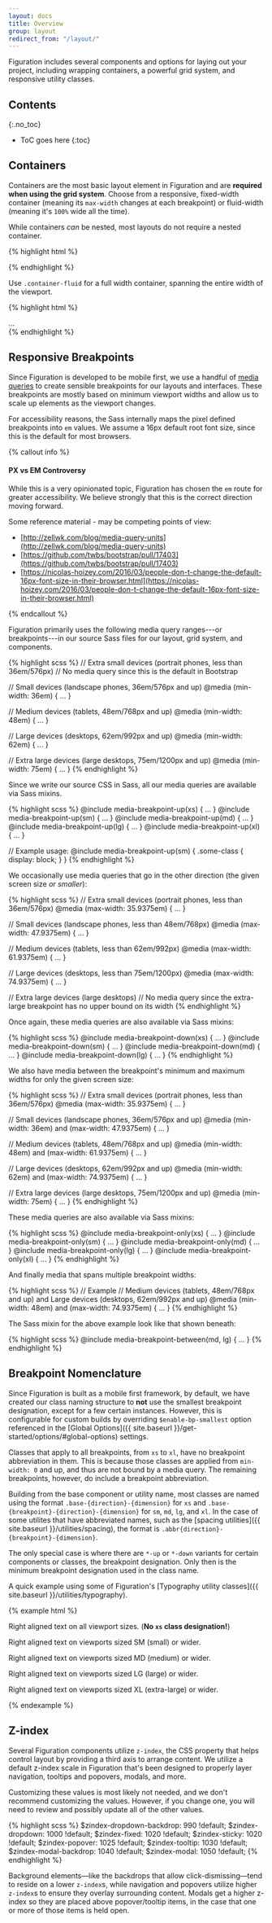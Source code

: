 ```yaml
---
layout: docs
title: Overview
group: layout
redirect_from: "/layout/"
---
```


Figuration includes several components and options for laying out your project, including wrapping containers, a powerful grid system, and responsive utility classes.

## Contents
{:.no_toc}

* ToC goes here
{:toc}

## Containers

Containers are the most basic layout element in Figuration and are **required when using the grid system**. Choose from a responsive, fixed-width container (meaning its `max-width` changes at each breakpoint) or fluid-width (meaning it's `100%` wide all the time).

While containers *can* be nested, most layouts do not require a nested container.

<div class="cf-example">
    <div class="cf-example-container">
        <div class="cf-example-container-header"></div>
        <div class="cf-example-container-sidebarL"></div>
        <div class="cf-example-container-sidebarR"></div>
        <div class="cf-example-container-body"></div>
    </div>
</div>

{% highlight html %}
<div class="container">
  <!-- Content here -->
</div>
{% endhighlight %}

Use `.container-fluid` for a full width container, spanning the entire width of the viewport.

<div class="cf-example">
  <div class="cf-example-container cf-example-container-fluid">
    <div class="cf-example-container-header"></div>
    <div class="cf-example-container-sidebarL"></div>
    <div class="cf-example-container-sidebarR"></div>
    <div class="cf-example-container-body"></div>
  </div>
</div>

{% highlight html %}
<div class="container-fluid">
  ...
</div>
{% endhighlight %}

## Responsive Breakpoints

Since Figuration is developed to be mobile first, we use a handful of [media queries](https://developer.mozilla.org/en-US/docs/Web/CSS/Media_Queries/Using_media_queries) to create sensible breakpoints for our layouts and interfaces. These breakpoints are mostly based on minimum viewport widths and allow us to scale up elements as the viewport changes.

For accessibility reasons, the Sass internally maps the pixel defined breakpoints into `em` values.  We assume a 16px default root font size, since this is the default for most browsers.

{% callout info %}
#### PX vs EM Controversy
While this is a very opinionated topic, Figuration has chosen the `em` route for greater accessibility. We believe strongly that this is the correct direction moving forward.

Some reference material - may be competing points of view:

- [http://zellwk.com/blog/media-query-units](http://zellwk.com/blog/media-query-units)
- [https://github.com/twbs/bootstrap/pull/17403](https://github.com/twbs/bootstrap/pull/17403)
- [https://nicolas-hoizey.com/2016/03/people-don-t-change-the-default-16px-font-size-in-their-browser.html](https://nicolas-hoizey.com/2016/03/people-don-t-change-the-default-16px-font-size-in-their-browser.html)

{% endcallout %}

Figuration primarily uses the following media query ranges---or breakpoints---in our source Sass files for our layout, grid system, and components.

{% highlight scss %}
// Extra small devices (portrait phones, less than 36em/576px)
// No media query since this is the default in Bootstrap

// Small devices (landscape phones, 36em/576px and up)
@media (min-width: 36em) { ... }

// Medium devices (tablets, 48em/768px and up)
@media (min-width: 48em) { ... }

// Large devices (desktops, 62em/992px and up)
@media (min-width: 62em) { ... }

// Extra large devices (large desktops, 75em/1200px and up)
@media (min-width: 75em) { ... }
{% endhighlight %}

Since we write our source CSS in Sass, all our media queries are available via Sass mixins.

{% highlight scss %}
@include media-breakpoint-up(xs) { ... }
@include media-breakpoint-up(sm) { ... }
@include media-breakpoint-up(md) { ... }
@include media-breakpoint-up(lg) { ... }
@include media-breakpoint-up(xl) { ... }

// Example usage:
@include media-breakpoint-up(sm) {
  .some-class {
    display: block;
  }
}
{% endhighlight %}

We occasionally use media queries that go in the other direction (the given screen size *or smaller*):

{% highlight scss %}
// Extra small devices (portrait phones, less than 36em/576px)
@media (max-width: 35.9375em) { ... }

// Small devices (landscape phones, less than 48em/768px)
@media (max-width: 47.9375em) { ... }

// Medium devices (tablets, less than 62em/992px)
@media (max-width: 61.9375em) { ... }

// Large devices (desktops, less than 75em/1200px)
@media (max-width: 74.9375em) { ... }

// Extra large devices (large desktops)
// No media query since the extra-large breakpoint has no upper bound on its width
{% endhighlight %}

Once again, these media queries are also available via Sass mixins:

{% highlight scss %}
@include media-breakpoint-down(xs) { ... }
@include media-breakpoint-down(sm) { ... }
@include media-breakpoint-down(md) { ... }
@include media-breakpoint-down(lg) { ... }
{% endhighlight %}

We also have media between the breakpoint's minimum and maximum widths for only the given screen size:

{% highlight scss %}
// Extra small devices (portrait phones, less than 36em/576px)
@media (max-width: 35.9375em) { ... }

// Small devices (landscape phones, 36em/576px and up)
@media (min-width: 36em) and (max-width: 47.9375em) { ... }

// Medium devices (tablets, 48em/768px and up)
@media (min-width: 48em) and (max-width: 61.9375em) { ... }

// Large devices (desktops, 62em/992px and up)
@media (min-width: 62em) and (max-width: 74.9375em) { ... }

// Extra large devices (large desktops, 75em/1200px and up)
@media (min-width: 75em) { ... }
{% endhighlight %}

These media queries are also available via Sass mixins:

{% highlight scss %}
@include media-breakpoint-only(xs) { ... }
@include media-breakpoint-only(sm) { ... }
@include media-breakpoint-only(md) { ... }
@include media-breakpoint-only(lg) { ... }
@include media-breakpoint-only(xl) { ... }
{% endhighlight %}

And finally media that spans multiple breakpoint widths:

{% highlight scss %}
// Example
// Medium devices (tablets, 48em/768px and up) and  Large devices (desktops, 62em/992px and up)
@media (min-width: 48em) and (max-width: 74.9375em) { ... }
{% endhighlight %}

The Sass mixin for the above example look like that shown beneath:

{% highlight scss %}
@include media-breakpoint-between(md, lg) { ... }
{% endhighlight %}

## Breakpoint Nomenclature

Since Figuration is built as a mobile first framework, by default, we have created our class naming structure to **not** use the smallest breakpoint designation, except for a few certain instances.  However, this is configurable for custom builds by overriding `$enable-bp-smallest` option referenced in the [Global Options]({{ site.baseurl }}/get-started/options/#global-options) settings.

Classes that apply to all breakpoints, from `xs` to `xl`, have no breakpoint abbreviation in them. This is because those classes are applied from `min-width: 0` and up, and thus are not bound by a media query. The remaining breakpoints, however, do include a breakpoint abbreviation.

Building from the base component or utility name, most classes are named using the format `.base-{direction}-{dimension}` for `xs` and `.base-{breakpoint}-{direction}-{dimension}` for `sm`, `md`, `lg`, and `xl`.  In the case of some utilites that have abbreviated names, such as the [spacing utilities]({{ site.baseurl }}/utilities/spacing), the format is `.abbr{direction}-{breakpoint}-{dimension}`.

The only special case is where there are `*-up` or `*-down` variants for certain components or classes, the breakpoint designation.  Only then is the minimum breakpoint designation used in the class name.

A quick example using some of Figuration's [Typography utility classes]({{ site.baseurl }}/utilities/typography).

{% example html %}
<p class="text-right">Right aligned text on all viewport sizes. (<strong>No <code>xs</code> class designation!</strong>)</p>
<p class="text-sm-right">Right aligned text on viewports sized SM (small) or wider.</p>
<p class="text-md-right">Right aligned text on viewports sized MD (medium) or wider.</p>
<p class="text-lg-right">Right aligned text on viewports sized LG (large) or wider.</p>
<p class="text-xl-right">Right aligned text on viewports sized XL (extra-large) or wider.</p>
{% endexample %}

## Z-index

Several Figuration components utilize `z-index`, the CSS property that helps control layout by providing a third axis to arrange content. We utilize a default z-index scale in Figuration that's been designed to properly layer navigation, tooltips and popovers, modals, and more.

Customizing these values is most likely not needed, and we don't recommend customizing the values.  However, if you change one, you will need to review and possibly update all of the other values.

{% highlight scss %}
$zindex-dropdown-backdrop:  990 !default;
$zindex-dropdown:          1000 !default;
$zindex-fixed:      1020 !default;
$zindex-sticky:     1020 !default;
$zindex-popover:           1025 !default;
$zindex-tooltip:           1030 !default;
$zindex-modal-backdrop:    1040 !default;
$zindex-modal:             1050 !default;
{% endhighlight %}

Background elements&mdash;like the backdrops that allow click-dismissing&mdash;tend to reside on a lower `z-index`s, while navigation and popovers utilize higher `z-index`s to ensure they overlay surrounding content.  Modals get a higher z-index so they are placed above popover/tooltip items, in the case that one or more of those items is held open.
